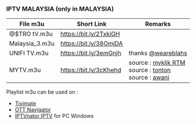 ### IPTV MALAYSIA (only in MALAYSIA)
File m3u | Short Link | Remarks
------------ | ------------- | -------------
@$TRO tV.m3u | https://bit.ly/2TxkiGH
Malaysia_3.m3u | https://bit.ly/38OmjDA
UNIFI TV.m3u | https://bit.ly/3emGnjh | thanks [@weareblahs](https://github.com/weareblahs/unifi-tv)
MYTV.m3u | https://bit.ly/3cKhehd | source : [myklik RTM](https://myklik.rtm.gov.my/) </br> source : [tonton](https://www.tonton.com.my/)</br> source : [awani](https://www.astroawani.com/video-terkini)

Playlist m3u can be used on :
* [Tivimate](https://play.google.com/store/apps/details?id=ar.tvplayer.tv)
* [OTT Navigator](https://ott-nav.com/)
* [IPTVnator IPTV](https://github.com/4gray/iptvnator#readme) for PC Windows
